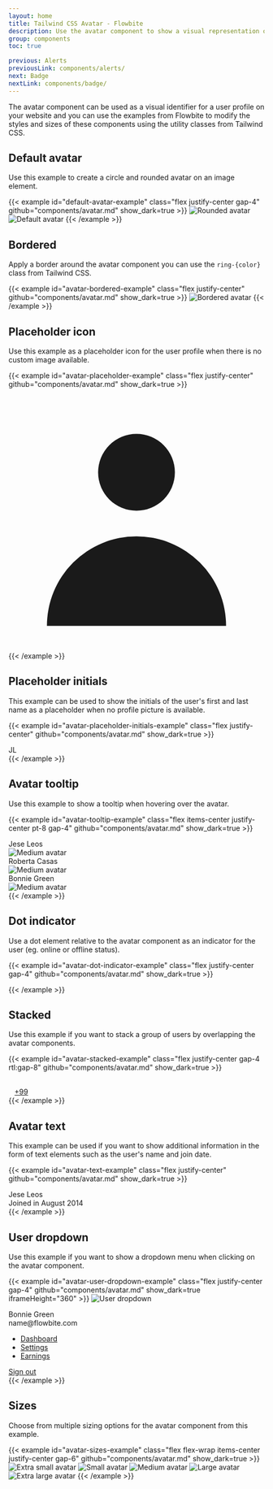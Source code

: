 ```yaml
---
layout: home
title: Tailwind CSS Avatar - Flowbite
description: Use the avatar component to show a visual representation of a user profile using an image element or SVG object based on multiple styles and sizes
group: components
toc: true

previous: Alerts
previousLink: components/alerts/
next: Badge
nextLink: components/badge/
---
```


The avatar component can be used as a visual identifier for a user profile on your website and you can use the examples from Flowbite to modify the styles and sizes of these components using the utility classes from Tailwind CSS.

## Default avatar

Use this example to create a circle and rounded avatar on an image element.

{{< example id="default-avatar-example" class="flex justify-center gap-4" github="components/avatar.md" show_dark=true >}}
<img class="w-10 h-10 rounded-full" src="/docs/images/people/profile-picture-5.jpg" alt="Rounded avatar">
<img class="w-10 h-10 rounded" src="/docs/images/people/profile-picture-5.jpg" alt="Default avatar">
{{< /example >}}

## Bordered

Apply a border around the avatar component you can use the `ring-{color}` class from Tailwind CSS.

{{< example id="avatar-bordered-example" class="flex justify-center" github="components/avatar.md" show_dark=true >}}
<img class="w-10 h-10 p-1 rounded-full ring-2 ring-gray-300 dark:ring-gray-500" src="/docs/images/people/profile-picture-5.jpg" alt="Bordered avatar">
{{< /example >}}

## Placeholder icon

Use this example as a placeholder icon for the user profile when there is no custom image available.

{{< example id="avatar-placeholder-example" class="flex justify-center" github="components/avatar.md" show_dark=true >}}
<div class="relative w-10 h-10 overflow-hidden bg-gray-100 rounded-full dark:bg-gray-600">
    <svg class="absolute w-12 h-12 text-gray-400 -left-1" fill="currentColor" viewBox="0 0 20 20" xmlns="http://www.w3.org/2000/svg"><path fill-rule="evenodd" d="M10 9a3 3 0 100-6 3 3 0 000 6zm-7 9a7 7 0 1114 0H3z" clip-rule="evenodd"></path></svg>
</div>
{{< /example >}}

## Placeholder initials

This example can be used to show the initials of the user's first and last name as a placeholder when no profile picture is available.

{{< example id="avatar-placeholder-initials-example" class="flex justify-center" github="components/avatar.md" show_dark=true >}}
<div class="relative inline-flex items-center justify-center w-10 h-10 overflow-hidden bg-gray-100 rounded-full dark:bg-gray-600">
    <span class="font-medium text-gray-600 dark:text-gray-300">JL</span>
</div>
{{< /example >}}

## Avatar tooltip

Use this example to show a tooltip when hovering over the avatar.

{{< example id="avatar-tooltip-example" class="flex items-center justify-center pt-8 gap-4" github="components/avatar.md" show_dark=true >}}
<div>
  <div id="tooltip-jese" role="tooltip" class="absolute z-10 invisible inline-block px-3 py-2 text-sm font-medium text-white transition-opacity duration-300 bg-gray-900 rounded-lg shadow-sm opacity-0 tooltip dark:bg-gray-700">
      Jese Leos
      <div class="tooltip-arrow" data-popper-arrow></div>
  </div>
  <img data-tooltip-target="tooltip-jese" class="w-10 h-10 rounded" src="/docs/images/people/profile-picture-5.jpg" alt="Medium avatar">
</div>
<div>
  <div id="tooltip-roberta" role="tooltip" class="absolute z-10 invisible inline-block px-3 py-2 text-sm font-medium text-white transition-opacity duration-300 bg-gray-900 rounded-lg shadow-sm opacity-0 tooltip dark:bg-gray-700">
      Roberta Casas
      <div class="tooltip-arrow" data-popper-arrow></div>
  </div>
  <img data-tooltip-target="tooltip-roberta" class="w-10 h-10 rounded" src="/docs/images/people/profile-picture-4.jpg" alt="Medium avatar">
</div>
<div>
  <div id="tooltip-bonnie" role="tooltip" class="absolute z-10 invisible inline-block px-3 py-2 text-sm font-medium text-white transition-opacity duration-300 bg-gray-900 rounded-lg shadow-sm opacity-0 tooltip dark:bg-gray-700">
      Bonnie Green
      <div class="tooltip-arrow" data-popper-arrow></div>
  </div>
  <img data-tooltip-target="tooltip-bonnie" class="w-10 h-10 rounded" src="/docs/images/people/profile-picture-3.jpg" alt="Medium avatar">
</div>
{{< /example >}}

## Dot indicator

Use a dot element relative to the avatar component as an indicator for the user (eg. online or offline status).

{{< example id="avatar-dot-indicator-example" class="flex justify-center gap-4" github="components/avatar.md" show_dark=true >}}
<div class="relative">
    <img class="w-10 h-10 rounded-full" src="/docs/images/people/profile-picture-5.jpg" alt="">
    <span class="top-0 left-7 absolute  w-3.5 h-3.5 bg-green-400 border-2 border-white dark:border-gray-800 rounded-full"></span>
</div>
<div class="relative">
    <img class="w-10 h-10 rounded" src="/docs/images/people/profile-picture-5.jpg" alt="">
    <span class="absolute top-0 left-8 transform -translate-y-1/2 w-3.5 h-3.5 bg-red-400 border-2 border-white dark:border-gray-800 rounded-full"></span>
</div>
<div class="relative">
    <img class="w-10 h-10 rounded-full" src="/docs/images/people/profile-picture-5.jpg" alt="">
    <span class="bottom-0 left-7 absolute  w-3.5 h-3.5 bg-green-400 border-2 border-white dark:border-gray-800 rounded-full"></span>
</div>
<div class="relative">
    <img class="w-10 h-10 rounded" src="/docs/images/people/profile-picture-5.jpg" alt="">
    <span class="absolute bottom-0 left-8 transform translate-y-1/4 w-3.5 h-3.5 bg-green-400 border-2 border-white dark:border-gray-800 rounded-full"></span>
</div>
{{< /example >}}

## Stacked

Use this example if you want to stack a group of users by overlapping the avatar components.

{{< example id="avatar-stacked-example" class="flex justify-center gap-4 rtl:gap-8" github="components/avatar.md" show_dark=true >}}
<div class="flex -space-x-4">
    <img class="w-10 h-10 border-2 border-white rounded-full dark:border-gray-800 rtl:-ml-4" src="/docs/images/people/profile-picture-5.jpg" alt="">
    <img class="w-10 h-10 border-2 border-white rounded-full dark:border-gray-800" src="/docs/images/people/profile-picture-2.jpg" alt="">
    <img class="w-10 h-10 border-2 border-white rounded-full dark:border-gray-800" src="/docs/images/people/profile-picture-3.jpg" alt="">
    <img class="w-10 h-10 border-2 border-white rounded-full dark:border-gray-800" src="/docs/images/people/profile-picture-4.jpg" alt="">
</div>
<div class="flex -space-x-4">
    <img class="w-10 h-10 border-2 border-white rounded-full dark:border-gray-800 rtl:-ml-4" src="/docs/images/people/profile-picture-5.jpg" alt="">
    <img class="w-10 h-10 border-2 border-white rounded-full dark:border-gray-800" src="/docs/images/people/profile-picture-2.jpg" alt="">
    <img class="w-10 h-10 border-2 border-white rounded-full dark:border-gray-800" src="/docs/images/people/profile-picture-3.jpg" alt="">
    <a class="flex items-center justify-center w-10 h-10 text-xs font-medium text-white bg-gray-700 border-2 border-white rounded-full hover:bg-gray-600 dark:border-gray-800" href="#">+99</a>
</div>
{{< /example >}}

## Avatar text

This example can be used if you want to show additional information in the form of text elements such as the user's name and join date.

{{< example id="avatar-text-example" class="flex justify-center" github="components/avatar.md" show_dark=true >}}
<div class="flex items-center gap-4">
    <img class="w-10 h-10 rounded-full" src="/docs/images/people/profile-picture-5.jpg" alt="">
    <div class="font-medium dark:text-white">
        <div>Jese Leos</div>
        <div class="text-sm text-gray-500 dark:text-gray-400">Joined in August 2014</div>
    </div>
</div>
{{< /example >}}

## User dropdown

Use this example if you want to show a dropdown menu when clicking on the avatar component.

{{< example id="avatar-user-dropdown-example" class="flex justify-center gap-4" github="components/avatar.md" show_dark=true iframeHeight="360" >}}
<img id="avatarButton" type="button" data-dropdown-toggle="userDropdown" data-dropdown-placement="bottom-start" class="w-10 h-10 rounded-full cursor-pointer" src="/docs/images/people/profile-picture-5.jpg" alt="User dropdown">

<!-- Dropdown menu -->
<div id="userDropdown" class="z-10 hidden bg-white divide-y divide-gray-100 rounded-lg shadow w-44 dark:bg-gray-700 dark:divide-gray-600">
    <div class="px-4 py-3 text-sm text-gray-900 dark:text-white">
      <div>Bonnie Green</div>
      <div class="font-medium truncate">name@flowbite.com</div>
    </div>
    <ul class="py-2 text-sm text-gray-700 dark:text-gray-200" aria-labelledby="avatarButton">
      <li>
        <a href="#" class="block px-4 py-2 hover:bg-gray-100 dark:hover:bg-gray-600 dark:hover:text-white">Dashboard</a>
      </li>
      <li>
        <a href="#" class="block px-4 py-2 hover:bg-gray-100 dark:hover:bg-gray-600 dark:hover:text-white">Settings</a>
      </li>
      <li>
        <a href="#" class="block px-4 py-2 hover:bg-gray-100 dark:hover:bg-gray-600 dark:hover:text-white">Earnings</a>
      </li>
    </ul>
    <div class="py-1">
      <a href="#" class="block px-4 py-2 text-sm text-gray-700 hover:bg-gray-100 dark:hover:bg-gray-600 dark:text-gray-200 dark:hover:text-white">Sign out</a>
    </div>
</div>
{{< /example >}}

## Sizes

Choose from multiple sizing options for the avatar component from this example.

{{< example id="avatar-sizes-example" class="flex flex-wrap items-center justify-center gap-6" github="components/avatar.md" show_dark=true >}}
<img class="w-6 h-6 rounded" src="/docs/images/people/profile-picture-5.jpg" alt="Extra small avatar">
<img class="w-8 h-8 rounded" src="/docs/images/people/profile-picture-5.jpg" alt="Small avatar">
<img class="w-10 h-10 rounded" src="/docs/images/people/profile-picture-5.jpg" alt="Medium avatar">
<img class="w-20 h-20 rounded" src="/docs/images/people/profile-picture-5.jpg" alt="Large avatar">
<img class="rounded w-36 h-36" src="/docs/images/people/profile-picture-5.jpg" alt="Extra large avatar">
{{< /example >}}
